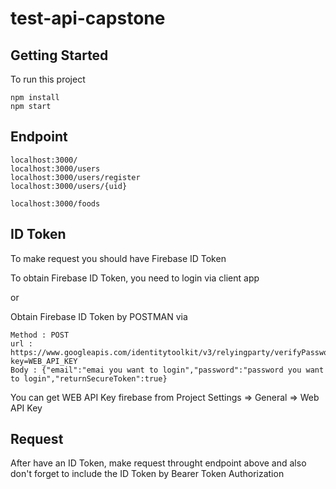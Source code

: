 # test-api-capstone


## Getting Started
To run this project
```
npm install
npm start
```

## Endpoint
```
localhost:3000/
localhost:3000/users
localhost:3000/users/register
localhost:3000/users/{uid}

localhost:3000/foods
```

## ID Token
To make request you should have Firebase ID Token

To obtain Firebase ID Token, you need to login via client app

or

Obtain Firebase ID Token by POSTMAN via
```
Method : POST
url : https://www.googleapis.com/identitytoolkit/v3/relyingparty/verifyPassword?key=WEB_API_KEY
Body : {"email":"emai you want to login","password":"password you want to login","returnSecureToken":true}
```
You can get WEB API Key firebase from Project Settings => General => Web API Key

## Request
After have an ID Token, make request throught endpoint above and also don't forget to include the ID Token by Bearer Token Authorization 

